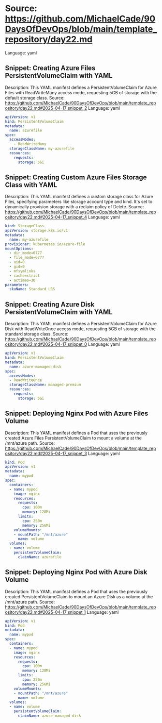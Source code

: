 # Source: https://github.com/MichaelCade/90DaysOfDevOps/blob/main/template_repository/day22.md
Language: yaml

## Snippet: Creating Azure Files PersistentVolumeClaim with YAML
Description: This YAML manifest defines a PersistentVolumeClaim for Azure Files with ReadWriteMany access mode, requesting 5GB of storage with the default storage class.
Source: https://github.com/MichaelCade/90DaysOfDevOps/blob/main/template_repository/day22.md#2025-04-17_snippet_2
Language: yaml

```yaml
apiVersion: v1
kind: PersistentVolumeClaim
metadata:
  name: azurefile
spec:
  accessModes:
    - ReadWriteMany
  storageClassName: my-azurefile
  resources:
    requests:
      storage: 5Gi
```

## Snippet: Creating Custom Azure Files Storage Class with YAML
Description: This YAML manifest defines a custom storage class for Azure Files, specifying parameters like storage account type and kind. It's set to dynamically provision storage with a reclaim policy of Delete.
Source: https://github.com/MichaelCade/90DaysOfDevOps/blob/main/template_repository/day22.md#2025-04-17_snippet_4
Language: yaml

```yaml
kind: StorageClass
apiVersion: storage.k8s.io/v1
metadata:
  name: my-azurefile
provisioner: kubernetes.io/azure-file
mountOptions:
  - dir_mode=0777
  - file_mode=0777
  - uid=0
  - gid=0
  - mfsymlinks
  - cache=strict
  - actimeo=30
parameters:
  skuName: Standard_LRS
```

## Snippet: Creating Azure Disk PersistentVolumeClaim with YAML
Description: This YAML manifest defines a PersistentVolumeClaim for Azure Disk with ReadWriteOnce access mode, requesting 5GB of storage with the standard storage class.
Source: https://github.com/MichaelCade/90DaysOfDevOps/blob/main/template_repository/day22.md#2025-04-17_snippet_0
Language: yaml

```yaml
apiVersion: v1
kind: PersistentVolumeClaim
metadata:
  name: azure-managed-disk
spec:
  accessModes:
  - ReadWriteOnce
  storageClassName: managed-premium
  resources:
    requests:
      storage: 5Gi
```

## Snippet: Deploying Nginx Pod with Azure Files Volume
Description: This YAML manifest defines a Pod that uses the previously created Azure Files PersistentVolumeClaim to mount a volume at the /mnt/azure path.
Source: https://github.com/MichaelCade/90DaysOfDevOps/blob/main/template_repository/day22.md#2025-04-17_snippet_3
Language: yaml

```yaml
kind: Pod
apiVersion: v1
metadata:
  name: mypod
spec:
  containers:
  - name: mypod
    image: nginx
    resources:
      requests:
        cpu: 100m
        memory: 128Mi
      limits:
        cpu: 250m
        memory: 256Mi
    volumeMounts:
    - mountPath: "/mnt/azure"
      name: volume
  volumes:
  - name: volume
    persistentVolumeClaim:
      claimName: azurefile
```

## Snippet: Deploying Nginx Pod with Azure Disk Volume
Description: This YAML manifest defines a Pod that uses the previously created PersistentVolumeClaim to mount an Azure Disk as a volume at the /mnt/azure path.
Source: https://github.com/MichaelCade/90DaysOfDevOps/blob/main/template_repository/day22.md#2025-04-17_snippet_1
Language: yaml

```yaml
apiVersion: v1
kind: Pod
metadata:
  name: mypod
spec:
  containers:
  - name: mypod
    image: nginx
    resources:
      requests:
        cpu: 100m
        memory: 128Mi
      limits:
        cpu: 250m
        memory: 256Mi
    volumeMounts:
    - mountPath: "/mnt/azure"
      name: volume
  volumes:
  - name: volume
    persistentVolumeClaim:
      claimName: azure-managed-disk
```